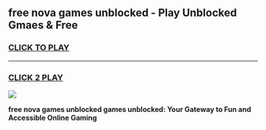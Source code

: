 
## free nova games unblocked - Play Unblocked Gmaes & Free
<h3>
<a href="https://premium.freeplayer.one?title=free_nova_games_unblocked&ref=19F">CLICK TO PLAY</a></h3>
<hr>

<h3>
<a href="https://premium.freeplayer.one?title=free_nova_games_unblocked&ref=19F">CLICK 2 PLAY</a>
  
</h3>

<a href="https://premium.freeplayer.one?title=free_nova_games_unblocked&ref=19F/"><img src="https://clearcache.store/games.png"></a>


**free nova games unblocked games unblocked: Your Gateway to Fun and Accessible Online Gaming**
